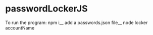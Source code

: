 # passwordLockerJS

To run the program:
npm i__
add a passwords.json file__
node locker accountName
